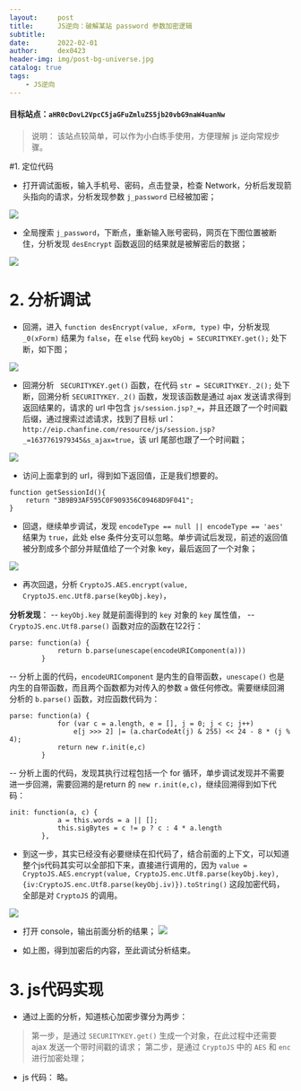 ```yaml
---
layout:     post
title:      JS逆向：破解某站 password 参数加密逻辑
subtitle:   
date:       2022-02-01
author:     dex0423
header-img: img/post-bg-universe.jpg
catalog: true
tags:
    - JS逆向
---
```


#### 目标站点：`aHR0cDovL2VpcC5jaGFuZmluZS5jb20vbG9naW4uanNw`

>说明： 该站点较简单，可以作为小白练手使用，方便理解 js 逆向常规步骤。

#1. 定位代码
- 打开调试面板，输入手机号、密码，点击登录，检查 Network，分析后发现箭头指向的请求，分析发现参数 `j_password` 已经被加密；

![]({{site.baseurl}}/img-post/password-1.png)
- 全局搜索 `j_password`，下断点，重新输入账号密码，网页在下图位置被断住，分析发现 `desEncrypt` 函数返回的结果就是被解密后的数据；

![]({{site.baseurl}}/img-post/password-2.png)
# 2. 分析调试
- 回溯，进入 `function desEncrypt(value, xForm, type)` 中，分析发现 `_0(xForm)` 结果为 `false`，在 `else` 代码 `keyObj = SECURITYKEY.get();` 处下断，如下图；

![]({{site.baseurl}}/img-post/password-3.png)
- 回溯分析 ` SECURITYKEY.get()` 函数，在代码 `str = SECURITYKEY._2();` 处下断，回溯分析 `SECURITYKEY._2()` 函数，发现该函数是通过 ajax 发送请求得到返回结果的，请求的 url 中包含 `js/session.jsp?_=`，并且还跟了一个时间戳后缀，通过搜索过滤请求，找到了目标 url： `http://eip.chanfine.com/resource/js/session.jsp?_=1637761979345&s_ajax=true`，该 url 尾部也跟了一个时间戳；

![]({{site.baseurl}}/img-post/password-4.png)
- 访问上面拿到的 url，得到如下返回值，正是我们想要的。
```
function getSessionId(){
	return "3B9B93AF595C0F909356C09468D9F041";
}
```
- 回退，继续单步调试，发现 `encodeType == null || encodeType == 'aes'` 结果为 `true`，此处 else 条件分支可以忽略。单步调试后发现，前述的返回值被分割成多个部分并赋值给了一个对象 key，最后返回了一个对象；

![]({{site.baseurl}}/img-post/password-5.png)

- 再次回退，分析 `CryptoJS.AES.encrypt(value, CryptoJS.enc.Utf8.parse(keyObj.key)`，

**分析发现**：
-- `keyObj.key` 就是前面得到的 `key` 对象的 `key` 属性值，
-- `CryptoJS.enc.Utf8.parse()` 函数对应的函数在122行：
```
parse: function(a) {
            return b.parse(unescape(encodeURIComponent(a)))
        }
```
-- 分析上面的代码，`encodeURIComponent` 是内生的自带函数，`unescape()` 也是内生的自带函数，而且两个函数都为对传入的参数 `a` 做任何修改。需要继续回溯分析的 `b.parse()` 函数，对应函数代码为：
```
parse: function(a) {
            for (var c = a.length, e = [], j = 0; j < c; j++)
                e[j >>> 2] |= (a.charCodeAt(j) & 255) << 24 - 8 * (j % 4);
            return new r.init(e,c)
        }
```
-- 分析上面的代码，发现其执行过程包括一个 for 循环，单步调试发现并不需要进一步回溯，需要回溯的是return 的 `new r.init(e,c)`，继续回溯得到如下代码：
```
init: function(a, c) {
            a = this.words = a || [];
            this.sigBytes = c != p ? c : 4 * a.length
        },
```
- 到这一步，其实已经没有必要继续在扣代码了，结合前面的上下文，可以知道整个js代码其实可以全部扣下来，直接进行调用的，因为 `value = CryptoJS.AES.encrypt(value, CryptoJS.enc.Utf8.parse(keyObj.key), {iv:CryptoJS.enc.Utf8.parse(keyObj.iv)}).toString()` 这段加密代码，全部是对 `CryptoJS` 的调用。

![]({{site.baseurl}}/img-post/password-5.png)
- 打开 console，输出前面分析的结果；
![]({{site.baseurl}}/img-post/password-5.png)

- 如上图，得到加密后的内容，至此调试分析结束。
# 3. js代码实现
- 通过上面的分析，知道核心加密步骤分为两步：
>第一步，是通过 `SECURITYKEY.get()` 生成一个对象，在此过程中还需要 ajax 发送一个带时间戳的请求；
第二步，是通过 `CryptoJS` 中的 `AES` 和 `enc` 进行加密处理；
- js 代码：
  略。